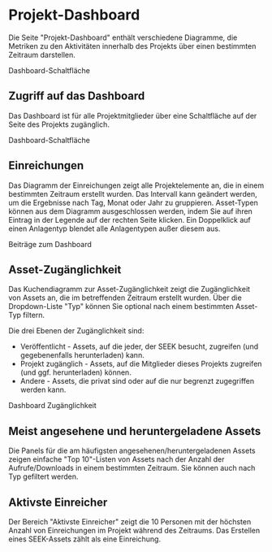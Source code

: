 # Projekt-Dashboard

Die Seite "Projekt-Dashboard" enthält verschiedene Diagramme, die Metriken zu den Aktivitäten innerhalb des Projekts über einen bestimmten Zeitraum darstellen.

Dashboard-Schaltfläche
## Zugriff auf das Dashboard

Das Dashboard ist für alle Projektmitglieder über eine Schaltfläche auf der Seite des Projekts zugänglich.

Dashboard-Schaltfläche
## Einreichungen

Das Diagramm der Einreichungen zeigt alle Projektelemente an, die in einem bestimmten Zeitraum erstellt wurden. Das Intervall kann geändert werden, um die Ergebnisse nach Tag, Monat oder Jahr zu gruppieren. Asset-Typen können aus dem Diagramm ausgeschlossen werden, indem Sie auf ihren Eintrag in der Legende auf der rechten Seite klicken. Ein Doppelklick auf einen Anlagentyp blendet alle Anlagentypen außer diesem aus.

Beiträge zum Dashboard
## Asset-Zugänglichkeit

Das Kuchendiagramm zur Asset-Zugänglichkeit zeigt die Zugänglichkeit von Assets an, die im betreffenden Zeitraum erstellt wurden. Über die Dropdown-Liste "Typ" können Sie optional nach einem bestimmten Asset-Typ filtern.

Die drei Ebenen der Zugänglichkeit sind:

- Veröffentlicht - Assets, auf die jeder, der SEEK besucht, zugreifen (und gegebenenfalls herunterladen) kann.
- Projekt zugänglich - Assets, auf die Mitglieder dieses Projekts zugreifen (und ggf. herunterladen) können.
- Andere - Assets, die privat sind oder auf die nur begrenzt zugegriffen werden kann.

Dashboard Zugänglichkeit
## Meist angesehene und heruntergeladene Assets

Die Panels für die am häufigsten angesehenen/heruntergeladenen Assets zeigen einfache "Top 10"-Listen von Assets nach der Anzahl der Aufrufe/Downloads in einem bestimmten Zeitraum. Sie können auch nach Typ gefiltert werden.
## Aktivste Einreicher

Der Bereich "Aktivste Einreicher" zeigt die 10 Personen mit der höchsten Anzahl von Einreichungen im Projekt während des Zeitraums. Das Erstellen eines SEEK-Assets zählt als eine Einreichung.
